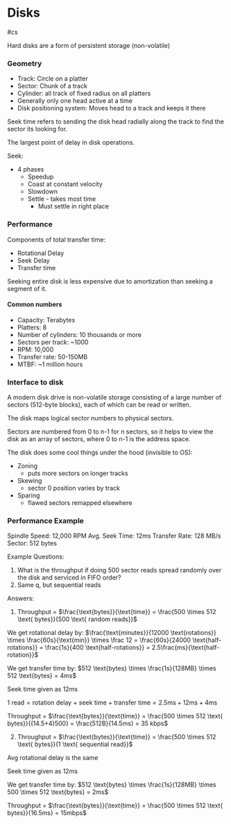 # Disks
#cs 

Hard disks are a form of persistent storage (non-volatile)

### Geometry

- Track: Circle on a platter
- Sector: Chunk of a track
- Cylinder: all track of fixed radius on all platters
- Generally only one head active at a time
- Disk positioning system: Moves head to a track and keeps it there


Seek time refers to sending the disk head radially along the track to find the sector its looking for.

The largest point of delay in disk operations.

Seek: 
- 4 phases
	- Speedup
	- Coast at constant velocity
	- Slowdown
	- Settle - takes most time
		- Must settle in right place


### Performance

Components of total transfer time:
- Rotational Delay
- Seek Delay
- Transfer time


Seeking entire disk is less expensive due to amortization than seeking a segment of it. 

#### Common numbers

- Capacity: Terabytes
- Platters: 8
- Number of cylinders: 10 thousands or more
- Sectors per track: ~1000
- RPM: 10,000
- Transfer rate: 50-150MB
- MTBF: ~1 million hours


### Interface to disk

A modern disk drive is non-volatile storage consisting of a large number of sectors (512-byte blocks), each of which can be read or written.

The disk maps logical sector numbers to physical sectors. 

Sectors are numbered from 0 to n-1 for n sectors, so it helps to view the disk as an array of sectors, where 0 to n-1 is the address space. 

The disk does some cool things under the hood (invisible to OS):
- Zoning
	- puts more sectors on longer tracks
- Skewing
	-  sector 0 position varies by track
- Sparing
	- flawed sectors remapped elsewhere

### Performance Example

Spindle Speed: 12,000 RPM
Avg. Seek Time: 12ms
Transfer Rate: 128 MB/s
Sector: 512 bytes

Example Questions:
1. What is the throughput if doing 500 sector reads spread randomly over the disk and serviced in FIFO order?
2. Same q, but sequential reads

Answers:
1. Throughput = $\frac{\text{bytes}}{\text{time}} = \frac{500 \times 512 \text{ bytes}}{500 \text{ random reads}}$


We get rotational delay by:
$\frac{\text{minutes}}{12000 \text{rotations}} \times \frac{60s}{\text{min}} \times \frac 12 = \frac{60s}{24000 \text{half-rotations}} = \frac{1s}{400 \text{half-rotations}} = 2.5\frac{ms}{\text{half-rotation}}$ 

We get transfer time by:
$512 \text{bytes} \times \frac{1s}{128MB} \times 512 \text{bytes} = 4ms$

Seek time given as 12ms

$1 \text{ read} = \text{rotation delay + seek time + transfer time} = 2.5 \text{ms} + 12  \text{ms} + 4  \text{ms}$

Throughput = $\frac{\text{bytes}}{\text{time}} = \frac{500 \times 512 \text{ bytes}}{(14.5+4)500} = \frac{512B}{14.5ms} = 35 kbps$


2. Throughput = $\frac{\text{bytes}}{\text{time}} = \frac{500 \times 512 \text{ bytes}}{1 \text{ sequential read}}$

Avg rotational delay is the same

Seek time given as 12ms


We get transfer time by:
$512 \text{bytes} \times \frac{1s}{128MB} \times 500 \times 512 \text{bytes} = 2ms$


Throughput = $\frac{\text{bytes}}{\text{time}} = \frac{500 \times 512 \text{ bytes}}{16.5ms} = 15mbps$


